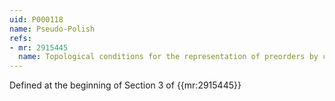 ```yaml
---
uid: P000118
name: Pseudo-Polish
refs:
- mr: 2915445
  name: Topological conditions for the representation of preorders by continuous utilities
---
```

Defined at the beginning of Section 3 of {{mr:2915445}}
